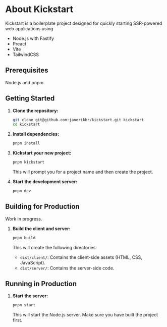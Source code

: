 # About Kickstart
Kickstart is a boilerplate project designed for quickly starting  SSR-powered web applications using
- Node.js with Fastify
- Preact
- Vite
- TailwindCSS 

## Prerequisites
Node.js and pnpm.

## Getting Started

1.  **Clone the repository:**

    ```bash
    git clone git@github.com:janerikbr/kickstart.git kickstart
    cd kickstart
    ```

2.  **Install dependencies:**

    ```bash
    pnpm install
    ```

3.  **Kickstart your new project:**

    ```bash
    pnpm kickstart
    ```
    This will prompt you for a project name and then create the project.

4.  **Start the development server:**

    ```bash
    pnpm dev
    ```

## Building for Production
Work in progress.

1.  **Build the client and server:**

    ```bash
    pnpm build
    ```

    This will create the following directories:

    *   `dist/client/`: Contains the client-side assets (HTML, CSS, JavaScript).
    *   `dist/server/`: Contains the server-side code.

## Running in Production

1.  **Start the server:**

    ```bash
    pnpm start
    ```

    This will start the Node.js server. Make sure you have built the project first.

